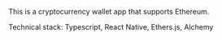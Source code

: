 This is a cryptocurrency wallet app that supports Ethereum.

Technical stack: Typescript, React Native, Ethers.js, Alchemy
